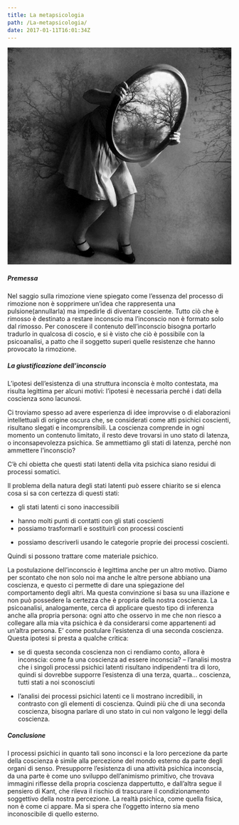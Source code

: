 ```yaml
---
title: La metapsicologia
path: /La-metapsicologia/
date: 2017-01-11T16:01:34Z
---
```

![alt text](metapsicologia.png)

##### Premessa

Nel saggio sulla rimozione viene spiegato come l’essenza del processo di rimozione non è sopprimere un’idea che rappresenta una pulsione(annullarla) ma impedirle di diventare cosciente. 
Tutto ciò che è rimosso è destinato a restare inconscio ma l’inconscio non è formato solo dal rimosso.
Per conoscere il contenuto dell’inconscio bisogna portarlo tradurlo in qualcosa di coscio, e si è visto che ciò è possibile con la psicoanalisi, a patto che il soggetto superi quelle resistenze che hanno provocato la rimozione.

##### La giustificazione dell’inconscio

L’ipotesi dell’esistenza di una struttura inconscia è molto contestata, ma risulta legittima per alcuni motivi: l’ipotesi è necessaria perché i dati della coscienza sono lacunosi.

Ci troviamo spesso ad avere esperienza di idee improvvise o di elaborazioni intellettuali di origine oscura che, se considerati come atti psichici coscienti, risultano slegati e incomprensibili.
La coscienza comprende in ogni momento un contenuto limitato, il resto deve trovarsi in uno stato di latenza, o inconsapevolezza psichica. Se ammettiamo gli stati di latenza, perché non ammettere l’inconscio?

C’è chi obietta che questi stati latenti della vita psichica siano residui di processi somatici.

Il problema della natura degli stati latenti può essere chiarito se si elenca cosa si sa con certezza di questi stati:
* gli stati latenti ci sono inaccessibili
- hanno molti punti di contatti con gli stati coscienti
- possiamo trasformarli e sostituirli con processi coscienti
+ possiamo descriverli usando le categorie proprie dei processi coscienti.

Quindi si possono trattare come materiale psichico.

La postulazione dell’inconscio è legittima anche per un altro motivo.
Diamo per scontato che non solo noi ma anche le altre persone abbiano una coscienza, e questo ci permette di dare una spiegazione del comportamento degli altri. Ma questa convinzione si basa su una illazione e non può possedere la certezza che è propria della nostra coscienza.
La psicoanalisi, analogamente, cerca di applicare questo tipo di inferenza anche alla propria persona: ogni atto che osservo in me che non riesco a collegare alla mia vita psichica è da considerarsi come appartenenti ad un’altra persona. 
E’ come postulare l’esistenza di una seconda coscienza. 
Questa ipotesi si presta a qualche critica:
* se di questa seconda coscienza non ci rendiamo conto, allora è inconscia: come fa una coscienza ad essere inconscia?
– l’analisi mostra che i singoli processi psichici latenti risultano indipendenti tra di loro, quindi si dovrebbe supporre l’esistenza di una terza, quarta… coscienza, tutti stati a noi sconosciuti
+ l’analisi dei processi psichici latenti ce li mostrano incredibili, in contrasto con gli elementi di coscienza. Quindi più che di una seconda coscienza, bisogna parlare di uno stato in cui non valgono le leggi della coscienza.

##### Conclusione
I processi psichici in quanto tali sono inconsci e la loro percezione da parte della coscienza è simile alla percezione del mondo esterno da parte degli organi di senso.
Presupporre l’esistenza di una attività psichica inconscia, da una parte è come uno sviluppo dell’animismo primitivo, che trovava immagini riflesse della propria coscienza dappertutto, e dall’altra segue il pensiero di Kant, che rileva il rischio di trascurare il condizionamento soggettivo della nostra percezione.
La realtà psichica, come quella fisica, non è come ci appare. Ma si spera che l’oggetto interno sia meno inconoscibile di quello esterno.
